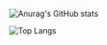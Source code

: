 ![Anurag's GitHub stats](https://github-readme-stats.vercel.app/api?username=ydsoftware1979&hide=contribs,prs)



![Top Langs](https://github-readme-stats.vercel.app/api/top-langs/?username=ydsoftware1979&hide_progress=true)
